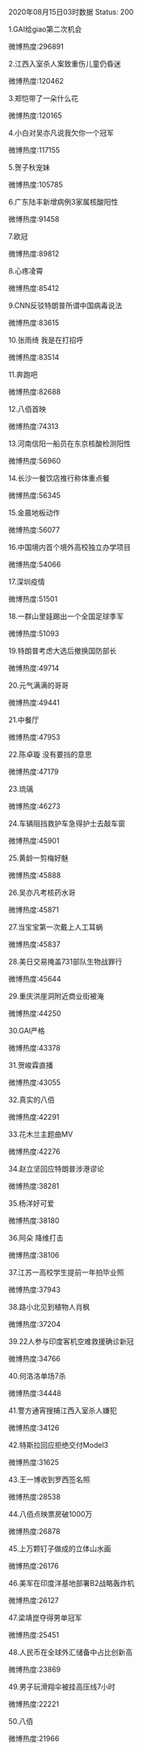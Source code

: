 2020年08月15日03时数据
Status: 200

1.GAI给giao第二次机会

微博热度:296891

2.江西入室杀人案致重伤儿童仍昏迷

微博热度:120462

3.郑恺带了一朵什么花

微博热度:120165

4.小白对吴亦凡说我欠你一个冠军

微博热度:117155

5.贺子秋宠妹

微博热度:105785

6.广东陆丰新增病例3家属核酸阳性

微博热度:91458

7.欧冠

微博热度:89812

8.心疼凌霄

微博热度:85412

9.CNN反驳特朗普所谓中国病毒说法

微博热度:83615

10.张雨绮 我是在打招呼

微博热度:83514

11.奔跑吧

微博热度:82688

12.八佰首映

微博热度:74313

13.河南信阳一船员在东京核酸检测阳性

微博热度:56960

14.长沙一餐饮店推行称体重点餐

微博热度:56345

15.金晨地板动作

微博热度:56077

16.中国境内首个境外高校独立办学项目

微博热度:54066

17.深圳疫情

微博热度:51501

18.一群山里娃踢出一个全国足球季军

微博热度:51093

19.特朗普考虑大选后撤换国防部长

微博热度:49714

20.元气满满的哥哥

微博热度:49441

21.中餐厅

微博热度:47953

22.陈卓璇 没有要挡的意思

微博热度:47179

23.琉璃

微博热度:46273

24.车辆阻挡救护车急得护士去敲车窗

微博热度:45901

25.黄龄一剪梅好魅

微博热度:45888

26.吴亦凡考核药水哥

微博热度:45871

27.当宝宝第一次戴上人工耳蜗

微博热度:45837

28.美日交易掩盖731部队生物战罪行

微博热度:45644

29.重庆洪崖洞附近商业街被淹

微博热度:44250

30.GAI严格

微博热度:43378

31.贺峻霖直播

微博热度:43055

32.真实的八佰

微博热度:42291

33.花木兰主题曲MV

微博热度:42276

34.赵立坚回应特朗普涉港谬论

微博热度:38281

35.杨洋好可爱

微博热度:38180

36.阿朵 降维打击

微博热度:38106

37.江苏一高校学生提前一年拍毕业照

微博热度:37943

38.路小北见到植物人肖枫

微博热度:37204

39.22人参与印度客机空难救援确诊新冠

微博热度:34766

40.何洛洛单场7杀

微博热度:34448

41.警方通宵搜捕江西入室杀人嫌犯

微博热度:34126

42.特斯拉回应拒绝交付Model3

微博热度:31625

43.王一博收到罗西签名照

微博热度:28538

44.八佰点映票房破1000万

微博热度:26878

45.上万颗钉子做成的立体山水画

微博热度:26176

46.美军在印度洋基地部署B2战略轰炸机

微博热度:26127

47.梁靖崑夺得男单冠军

微博热度:25451

48.人民币在全球外汇储备中占比创新高

微博热度:23869

49.男子玩滑翔伞被挂高压线7小时

微博热度:22221

50.八佰

微博热度:21966


